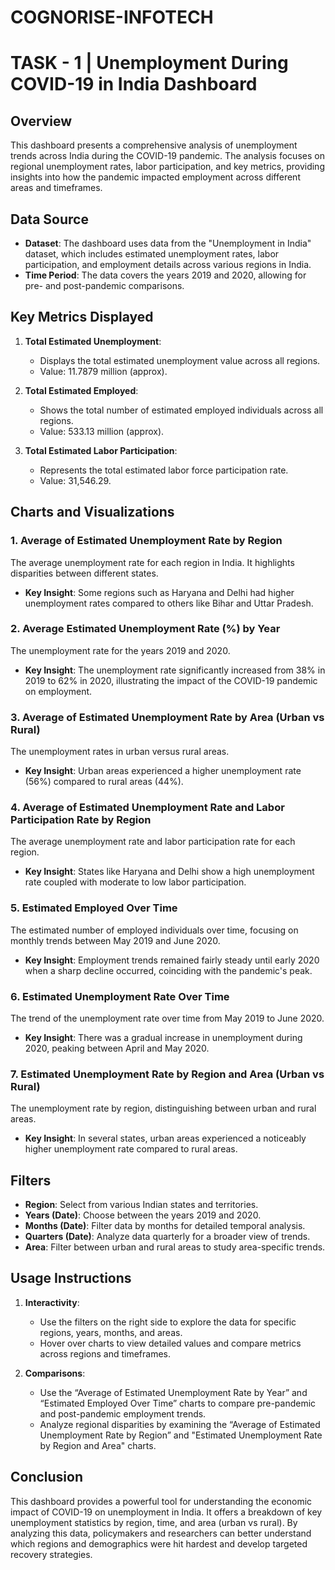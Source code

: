 # COGNORISE-INFOTECH


# TASK - 1 |  Unemployment During COVID-19 in India Dashboard

## Overview

This dashboard presents a comprehensive analysis of unemployment trends across India during the COVID-19 pandemic. The analysis focuses on regional unemployment rates, labor participation, and key metrics, providing insights into how the pandemic impacted employment across different areas and timeframes.

## Data Source

- **Dataset**: The dashboard uses data from the "Unemployment in India" dataset, which includes estimated unemployment rates, labor participation, and employment details across various regions in India.
- **Time Period**: The data covers the years 2019 and 2020, allowing for pre- and post-pandemic comparisons.

## Key Metrics Displayed

1. **Total Estimated Unemployment**: 
   - Displays the total estimated unemployment value across all regions. 
   - Value: 11.7879 million (approx).

2. **Total Estimated Employed**: 
   - Shows the total number of estimated employed individuals across all regions.
   - Value: 533.13 million (approx).

3. **Total Estimated Labor Participation**: 
   - Represents the total estimated labor force participation rate.
   - Value: 31,546.29.

## Charts and Visualizations

### 1. Average of Estimated Unemployment Rate by Region
The average unemployment rate for each region in India. It highlights disparities between different states.
- **Key Insight**: Some regions such as Haryana and Delhi had higher unemployment rates compared to others like Bihar and Uttar Pradesh.

### 2. Average Estimated Unemployment Rate (%) by Year
The unemployment rate for the years 2019 and 2020.
- **Key Insight**: The unemployment rate significantly increased from 38% in 2019 to 62% in 2020, illustrating the impact of the COVID-19 pandemic on employment.

### 3. Average of Estimated Unemployment Rate by Area (Urban vs Rural)
The unemployment rates in urban versus rural areas.
- **Key Insight**: Urban areas experienced a higher unemployment rate (56%) compared to rural areas (44%).

### 4. Average of Estimated Unemployment Rate and Labor Participation Rate by Region
The average unemployment rate and labor participation rate for each region.
- **Key Insight**: States like Haryana and Delhi show a high unemployment rate coupled with moderate to low labor participation.

### 5. Estimated Employed Over Time
The estimated number of employed individuals over time, focusing on monthly trends between May 2019 and June 2020.
- **Key Insight**: Employment trends remained fairly steady until early 2020 when a sharp decline occurred, coinciding with the pandemic's peak.

### 6. Estimated Unemployment Rate Over Time
The trend of the unemployment rate over time from May 2019 to June 2020.
- **Key Insight**: There was a gradual increase in unemployment during 2020, peaking between April and May 2020.

### 7. Estimated Unemployment Rate by Region and Area (Urban vs Rural)
The unemployment rate by region, distinguishing between urban and rural areas.
- **Key Insight**: In several states, urban areas experienced a noticeably higher unemployment rate compared to rural areas.

## Filters

- **Region**: Select from various Indian states and territories.
- **Years (Date)**: Choose between the years 2019 and 2020.
- **Months (Date)**: Filter data by months for detailed temporal analysis.
- **Quarters (Date)**: Analyze data quarterly for a broader view of trends.
- **Area**: Filter between urban and rural areas to study area-specific trends.

## Usage Instructions

1. **Interactivity**: 
   - Use the filters on the right side to explore the data for specific regions, years, months, and areas.
   - Hover over charts to view detailed values and compare metrics across regions and timeframes.

2. **Comparisons**:
   - Use the “Average of Estimated Unemployment Rate by Year” and “Estimated Employed Over Time” charts to compare pre-pandemic and post-pandemic employment trends.
   - Analyze regional disparities by examining the “Average of Estimated Unemployment Rate by Region” and "Estimated Unemployment Rate by Region and Area" charts.

## Conclusion

This dashboard provides a powerful tool for understanding the economic impact of COVID-19 on unemployment in India. It offers a breakdown of key unemployment statistics by region, time, and area (urban vs rural). By analyzing this data, policymakers and researchers can better understand which regions and demographics were hit hardest and develop targeted recovery strategies.

